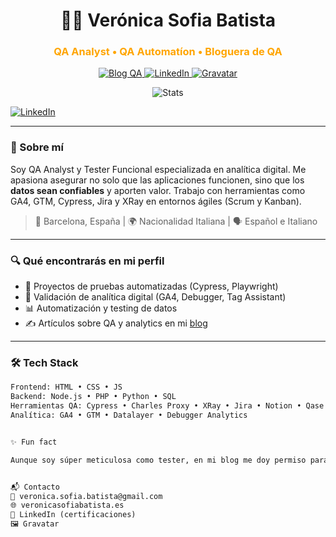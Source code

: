 <h1 align="center">👩‍💻 Verónica Sofia Batista</h1>
<h3 align="center" style="color: orange;">QA Analyst • QA Automatíon • Bloguera de QA</h3>

<p align="center">
  <a href="https://veronicasofiabatista.es" target="_blank">
    <img src="https://img.shields.io/badge/Blog%20QA-Naranja%20%26%20Negro-orange?style=for-the-badge&logo=wordpress" alt="Blog QA">
  </a>
  <a href="https://www.linkedin.com/in/veronica-sofia-batista/" target="_blank">
    <img src="https://img.shields.io/badge/LinkedIn-Certificaciones-blue?style=for-the-badge&logo=linkedin" alt="LinkedIn">
  </a>
  <a href="https://gravatar.com/veronicasofiabatista" target="_blank">
    <img src="https://img.shields.io/badge/Gravatar-Perfil-grey?style=for-the-badge&logo=gravatar" alt="Gravatar">
  </a>
</p>
<p align="center">
  <img src="https://github-readme-stats.vercel.app/api?username=verobatistaQA&show_icons=true&theme=tokyonight&title_color=orange&icon_color=orange" alt="Stats" />
</p>

[![LinkedIn](https://img.shields.io/badge/-LinkedIn-0e76a8?style=for-the-badge&logo=linkedin&logoColor=white)](https://www.linkedin.com/in/veronica-sofia-batista/)


---

### 🧠 Sobre mí

Soy QA Analyst y Tester Funcional especializada en analítica digital. Me apasiona asegurar no solo que las aplicaciones funcionen, sino que los **datos sean confiables** y aporten valor. Trabajo con herramientas como GA4, GTM, Cypress, Jira y XRay en entornos ágiles (Scrum y Kanban).

> 📍 Barcelona, España | 🌍 Nacionalidad Italiana | 🗣 Español e Italiano

---

### 🔍 Qué encontrarás en mi perfil

- 🚀 Proyectos de pruebas automatizadas (Cypress, Playwright)
- 🧪 Validación de analítica digital (GA4, Debugger, Tag Assistant)
- 📊 Automatización y testing de datos
- ✍️ Artículos sobre QA y analytics en mi [blog](https://veronicasofiabatista.es)

---

### 🛠️ Tech Stack

```html
Frontend: HTML • CSS • JS
Backend: Node.js • PHP • Python • SQL
Herramientas QA: Cypress • Charles Proxy • XRay • Jira • Notion • Qase
Analítica: GA4 • GTM • Datalayer • Debugger Analytics


✨ Fun fact

Aunque soy súper meticulosa como tester, en mi blog me doy permiso para ser creativa. ¡Me gusta hacer del QA algo que inspire!


📬 Contacto
📧 veronica.sofia.batista@gmail.com
🌐 veronicasofiabatista.es
🔗 LinkedIn (certificaciones)
🖼️ Gravatar

